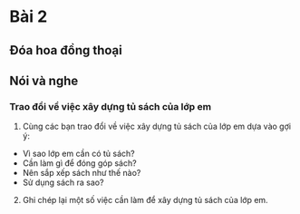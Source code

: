 # Bài 2
## Đóa hoa đồng thoại

## Nói và nghe
### Trao đổi về việc xây dựng tủ sách của lớp em
1. Cùng các bạn trao đổi về việc xây dựng tủ sách của lớp em dựa vào gợi ý:
- Vì sao lớp em cần có tủ sách?
- Cần làm gì để đóng góp sách?
- Nên sắp xếp sách như thế nào?
- Sử dụng sách ra sao?

2. Ghi chép lại một số việc cần làm để xây dựng tủ sách của lớp em.
